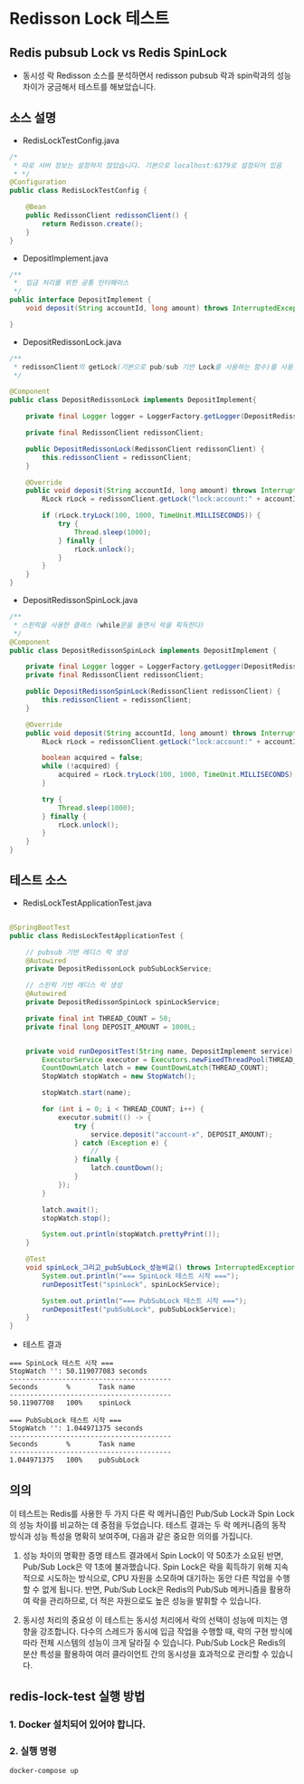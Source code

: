 # Redisson Lock 테스트

## Redis pubsub Lock vs Redis SpinLock
- 동시성 락 Redisson 소스를 분석하면서 redisson pubsub 락과 spin락과의 성능 차이가 궁금해서 테스트를 해보았습니다.


## 소스 설명

- RedisLockTestConfig.java 
```java
/*
 * 따로 서버 정보는 설정하지 않았습니다. 기본으로 localhost:6379로 설정되어 있음
 * */
@Configuration
public class RedisLockTestConfig {

    @Bean
    public RedissonClient redissonClient() {
        return Redisson.create();
    }
}
```

- DepositImplement.java
```java
/**
 *  입금 처리를 위한 공통 인터페이스
 */
public interface DepositImplement {
    void deposit(String accountId, long amount) throws InterruptedException;

}
```

- DepositRedissonLock.java
```java
/**
 * redissonClient의 getLock(기본으로 pub/sub 기반 Lock를 사용하는 함수)를 사용한 클래스
 */

@Component
public class DepositRedissonLock implements DepositImplement{

    private final Logger logger = LoggerFactory.getLogger(DepositRedissonLock.class);

    private final RedissonClient redissonClient;

    public DepositRedissonLock(RedissonClient redissonClient) {
        this.redissonClient = redissonClient;
    }

    @Override
    public void deposit(String accountId, long amount) throws InterruptedException {
        RLock rLock = redissonClient.getLock("lock:account:" + accountId);

        if (rLock.tryLock(100, 1000, TimeUnit.MILLISECONDS)) {
            try {
                Thread.sleep(1000);
            } finally {
                rLock.unlock();
            }
        }
    }
}

```

- DepositRedissonSpinLock.java
```java
/**
 * 스핀락을 사용한 클래스 (while문을 돌면서 락을 획득한다)
 */
@Component
public class DepositRedissonSpinLock implements DepositImplement {

    private final Logger logger = LoggerFactory.getLogger(DepositRedissonSpinLock.class);
    private final RedissonClient redissonClient;

    public DepositRedissonSpinLock(RedissonClient redissonClient) {
        this.redissonClient = redissonClient;
    }

    @Override
    public void deposit(String accountId, long amount) throws InterruptedException {
        RLock rLock = redissonClient.getLock("lock:account:" + accountId);

        boolean acquired = false;
        while (!acquired) {
            acquired = rLock.tryLock(100, 1000, TimeUnit.MILLISECONDS);
        }

        try {
            Thread.sleep(1000);
        } finally {
            rLock.unlock();
        }
    }
}
```

## 테스트 소스
- RedisLockTestApplicationTest.java
```java

@SpringBootTest
public class RedisLockTestApplicationTest {

    // pubsub 기반 레디스 락 생성
    @Autowired
    private DepositRedissonLock pubSubLockService;

    // 스핀락 기반 레디스 락 생성
    @Autowired
    private DepositRedissonSpinLock spinLockService;

    private final int THREAD_COUNT = 50;
    private final long DEPOSIT_AMOUNT = 1000L;


    private void runDepositTest(String name, DepositImplement service) throws InterruptedException {
        ExecutorService executor = Executors.newFixedThreadPool(THREAD_COUNT);
        CountDownLatch latch = new CountDownLatch(THREAD_COUNT);
        StopWatch stopWatch = new StopWatch();

        stopWatch.start(name);

        for (int i = 0; i < THREAD_COUNT; i++) {
            executor.submit(() -> {
                try {
                    service.deposit("account-x", DEPOSIT_AMOUNT);
                } catch (Exception e) {
                    // 
                } finally {
                    latch.countDown();
                }
            });
        }

        latch.await();
        stopWatch.stop();

        System.out.println(stopWatch.prettyPrint());
    }

    @Test
    void spinLock_그리고_pubSubLock_성능비교() throws InterruptedException {
        System.out.println("=== SpinLock 테스트 시작 ===");
        runDepositTest("spinLock", spinLockService);

        System.out.println("=== PubSubLock 테스트 시작 ===");
        runDepositTest("pubSubLock", pubSubLockService);
    }
}

```

- 테스트 결과
```plain
=== SpinLock 테스트 시작 ===
StopWatch '': 50.119077083 seconds
----------------------------------------
Seconds       %       Task name
----------------------------------------
50.11907708   100%    spinLock

=== PubSubLock 테스트 시작 ===
StopWatch '': 1.044971375 seconds
----------------------------------------
Seconds       %       Task name
----------------------------------------
1.044971375   100%    pubSubLock
```


## 의의
이 테스트는 Redis를 사용한 두 가지 다른 락 메커니즘인 Pub/Sub Lock과 Spin Lock의 성능 차이를 비교하는 데 중점을 두었습니다.
테스트 결과는 두 락 메커니즘의 동작 방식과 성능 특성을 명확히 보여주며, 다음과 같은 중요한 의의를 가집니다.

1. 성능 차이의 명확한 증명
   테스트 결과에서 Spin Lock이 약 50초가 소요된 반면, Pub/Sub Lock은 약 1초에 불과했습니다. 
    Spin Lock은 락을 획득하기 위해 지속적으로 시도하는 방식으로, CPU 자원을 소모하며 대기하는 동안 다른 작업을 수행할 수 없게 됩니다. 반면, Pub/Sub Lock은 Redis의 Pub/Sub 메커니즘을 활용하여 락을 관리하므로, 더 적은 자원으로도 높은 성능을 발휘할 수 있습니다.

2. 동시성 처리의 중요성
   이 테스트는 동시성 처리에서 락의 선택이 성능에 미치는 영향을 강조합니다. 다수의 스레드가 동시에 입금 작업을 수행할 때, 락의 구현 방식에 따라 전체 시스템의 성능이 크게 달라질 수 있습니다. Pub/Sub Lock은 Redis의 분산 특성을 활용하여 여러 클라이언트 간의 동시성을 효과적으로 관리할 수 있습니다.


## redis-lock-test 실행 방법

### 1. Docker 설치되어 있어야 합니다.

### 2. 실행 명령
```bash
docker-compose up
```